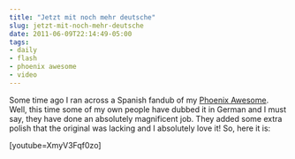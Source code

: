 ```yaml
---
title: "Jetzt mit noch mehr deutsche"
slug: jetzt-mit-noch-mehr-deutsche
date: 2011-06-09T22:14:49-05:00
tags:
- daily
- flash
- phoenix awesome
- video
---
```

Some time ago I ran across a Spanish fandub of my [Phoenix Awesome](http://dxprog.com/entry/phoenix-awesom/). Well, this time some of my own people have dubbed it in German and I must say, they have done an absolutely magnificent job. They added some extra polish that the original was lacking and I absolutely love it! So, here it is:

[youtube=XmyV3Fqf0zo]
